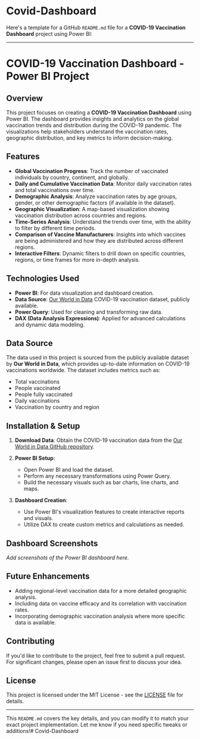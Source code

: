 # Covid-Dashboard
Here's a template for a GitHub `README.md` file for a **COVID-19 Vaccination Dashboard** project using Power BI:

---

# COVID-19 Vaccination Dashboard - Power BI Project

## Overview

This project focuses on creating a **COVID-19 Vaccination Dashboard** using Power BI. The dashboard provides insights and analytics on the global vaccination trends and distribution during the COVID-19 pandemic. The visualizations help stakeholders understand the vaccination rates, geographic distribution, and key metrics to inform decision-making.

## Features

- **Global Vaccination Progress**: Track the number of vaccinated individuals by country, continent, and globally.
- **Daily and Cumulative Vaccination Data**: Monitor daily vaccination rates and total vaccinations over time.
- **Demographic Analysis**: Analyze vaccination rates by age groups, gender, or other demographic factors (if available in the dataset).
- **Geographic Visualization**: A map-based visualization showing vaccination distribution across countries and regions.
- **Time-Series Analysis**: Understand the trends over time, with the ability to filter by different time periods.
- **Comparison of Vaccine Manufacturers**: Insights into which vaccines are being administered and how they are distributed across different regions.
- **Interactive Filters**: Dynamic filters to drill down on specific countries, regions, or time frames for more in-depth analysis.

## Technologies Used

- **Power BI**: For data visualization and dashboard creation.
- **Data Source**: [Our World in Data](https://ourworldindata.org/covid-vaccinations) COVID-19 vaccination dataset, publicly available.
- **Power Query**: Used for cleaning and transforming raw data.
- **DAX (Data Analysis Expressions)**: Applied for advanced calculations and dynamic data modeling.

## Data Source

The data used in this project is sourced from the publicly available dataset by **Our World in Data**, which provides up-to-date information on COVID-19 vaccinations worldwide. The dataset includes metrics such as:

- Total vaccinations
- People vaccinated
- People fully vaccinated
- Daily vaccinations
- Vaccination by country and region

## Installation & Setup

1. **Download Data**: Obtain the COVID-19 vaccination data from the [Our World in Data GitHub repository](https://github.com/owid/covid-19-data/tree/master/public/data).
   
2. **Power BI Setup**:
   - Open Power BI and load the dataset.
   - Perform any necessary transformations using Power Query.
   - Build the necessary visuals such as bar charts, line charts, and maps.

3. **Dashboard Creation**:
   - Use Power BI's visualization features to create interactive reports and visuals.
   - Utilize DAX to create custom metrics and calculations as needed.

## Dashboard Screenshots

_Add screenshots of the Power BI dashboard here._

## Future Enhancements

- Adding regional-level vaccination data for a more detailed geographic analysis.
- Including data on vaccine efficacy and its correlation with vaccination rates.
- Incorporating demographic vaccination analysis where more specific data is available.

## Contributing

If you'd like to contribute to the project, feel free to submit a pull request. For significant changes, please open an issue first to discuss your idea.

## License

This project is licensed under the MIT License - see the [LICENSE](LICENSE) file for details.

---

This `README.md` covers the key details, and you can modify it to match your exact project implementation. Let me know if you need specific tweaks or additions!# Covid-Dashboard
